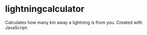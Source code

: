 # lightningcalculator
Calculates how many km away a lightning is from you.
Created with JavaScript.
